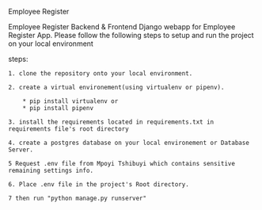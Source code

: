Employee Register

Employee Register Backend & Frontend Django webapp for Employee Register App.
Please follow the following steps to setup and run the project on your local environment

steps:

    1. clone the repository onto your local environment.

    2. create a virtual environement(using virtualenv or pipenv).

        * pip install virtualenv or 
        * pip install pipenv

    3. install the requirements located in requirements.txt in requirements file's root directory 

    4. create a postgres database on your local environement or Database Server.

    5 Request .env file from Mpoyi Tshibuyi which contains sensitive remaining settings info.

    6. Place .env file in the project's Root directory.

    7 then run "python manage.py runserver"